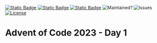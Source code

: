 [![Static Badge](https://img.shields.io/badge/Codig_for_a_cause-BA2BE2)](https://blog.adacore.com/announcing-advent-of-ada-2023-coding-for-a-cause)
[![Static Badge](https://img.shields.io/badge/AoC_2023-Day_1-blue)](https://adventofcode.com/2023/day/1)
[![Static Badge](https://img.shields.io/badge/Build_with-Alire-blue)](https://alire.ada.dev/)
![Maintained?](https://img.shields.io/badge/Maintained%3F-yes-green.svg)
![Issues](https://img.shields.io/github/issues/rocher/advent-of-code.svg)
[![License](https://img.shields.io/github/license/rocher/advent-of-code.svg?color=blue)](https://github.com/rocher/advent-of-code/blob/main/LICENSE)

# Advent of Code 2023 - Day 1
